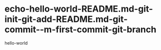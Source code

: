 # echo-hello-world-README.md-git-init-git-add-README.md-git-commit--m-first-commit-git-branch
hello-world
